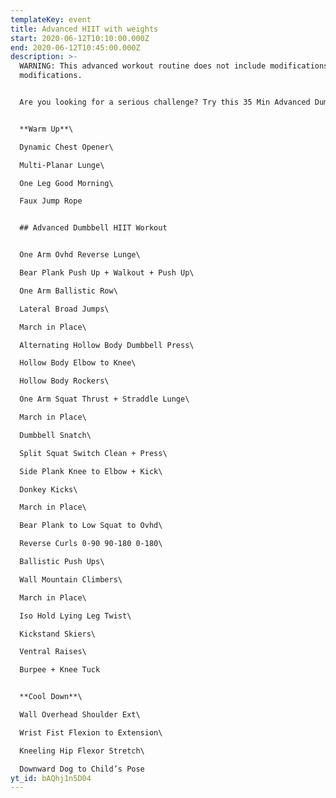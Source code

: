 ```yaml
---
templateKey: event
title: Advanced HIIT with weights
start: 2020-06-12T10:10:00.000Z
end: 2020-06-12T10:45:00.000Z
description: >-
  WARNING: This advanced workout routine does not include modifications
  modifications.


  Are you looking for a serious challenge? Try this 35 Min Advanced Dumbbell HIIT workout and push yourself to your limits. This total body routine will help you to simultaneously build strength, improve lean muscle, and torch fat. Ready. Set. Let’s go!


  **Warm Up**\

  Dynamic Chest Opener\

  Multi-Planar Lunge\

  One Leg Good Morning\

  Faux Jump Rope


  ## Advanced Dumbbell HIIT Workout


  One Arm Ovhd Reverse Lunge\

  Bear Plank Push Up + Walkout + Push Up\

  One Arm Ballistic Row\

  Lateral Broad Jumps\

  March in Place\

  Alternating Hollow Body Dumbbell Press\

  Hollow Body Elbow to Knee\

  Hollow Body Rockers\

  One Arm Squat Thrust + Straddle Lunge\

  March in Place\

  Dumbbell Snatch\

  Split Squat Switch Clean + Press\

  Side Plank Knee to Elbow + Kick\

  Donkey Kicks\

  March in Place\

  Bear Plank to Low Squat to Ovhd\

  Reverse Curls 0-90 90-180 0-180\

  Ballistic Push Ups\

  Wall Mountain Climbers\

  March in Place\

  Iso Hold Lying Leg Twist\

  Kickstand Skiers\

  Ventral Raises\

  Burpee + Knee Tuck


  **Cool Down**\

  Wall Overhead Shoulder Ext\

  Wrist Fist Flexion to Extension\

  Kneeling Hip Flexor Stretch\

  Downward Dog to Child’s Pose
yt_id: bAQhj1n5D04
---
```

